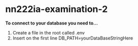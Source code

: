 # nn222ia-examination-2

**To connect to your database you need to...**

1. Create a file in the root called .env
2. Insert on the first line DB_PATH=yourDataBaseStringHere